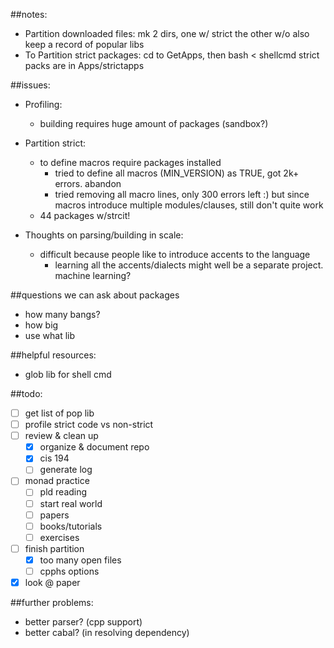 ##notes: 
- Partition downloaded files: mk 2 dirs, one w/ strict the other w/o also keep a record of popular libs
- To Partition strict packages: cd to GetApps, then bash < shellcmd strict packs are in Apps/strictapps

##issues: 

- Profiling: 
  - building requires huge amount of packages (sandbox?)

- Partition strict: 
  - to define macros require packages installed
    - tried to define all macros (MIN_VERSION) as TRUE, got 2k+ errors. abandon
    - tried removing all macro lines, only 300 errors left :) but since macros introduce multiple modules/clauses, still don't quite work
  - 44 packages w/strcit!

- Thoughts on parsing/building in scale: 
  - difficult because people like to introduce accents to the language
    - learning all the accents/dialects might well be a separate project. machine learning?

##questions we can ask about packages
- how many bangs?
- how big
- use what lib

##helpful resources:
- glob lib for shell cmd

##todo: 
- [ ] get list of pop lib
- [ ] profile strict code vs non-strict
- [ ] review & clean up
  - [x] organize & document repo
  - [x] cis 194
  - [ ] generate log
- [ ] monad practice
  - [ ] pld reading
  - [ ] start real world
  - [ ] papers
  - [ ] books/tutorials
  - [ ] exercises
- [ ] finish partition
  - [x] too many open files
  - [ ] cpphs options
- [x] look @ paper

##further problems:
- better parser? (cpp support)
- better cabal? (in resolving dependency)
